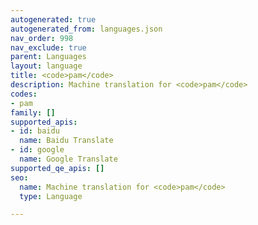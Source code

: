 ```yaml
---
autogenerated: true
autogenerated_from: languages.json
nav_order: 998
nav_exclude: true
parent: Languages
layout: language
title: <code>pam</code>
description: Machine translation for <code>pam</code>
codes:
- pam
family: []
supported_apis:
- id: baidu
  name: Baidu Translate
- id: google
  name: Google Translate
supported_qe_apis: []
seo:
  name: Machine translation for <code>pam</code>
  type: Language

---
```


